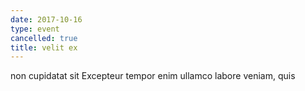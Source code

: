 ```yaml
---
date: 2017-10-16
type: event
cancelled: true
title: velit ex
---
```

non cupidatat sit Excepteur tempor enim ullamco labore veniam, quis